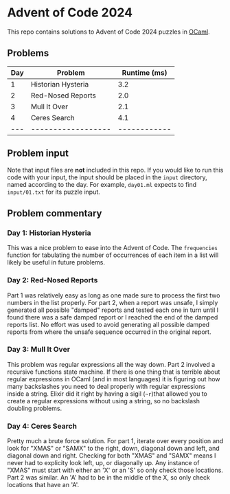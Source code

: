 # Advent of Code 2024

This repo contains solutions to Advent of Code 2024 puzzles in [OCaml](https://ocaml.org/).

## Problems

| Day | Problem            | Runtime (ms) |
| --- | ------------------ | ------------ |
|  1  | Historian Hysteria |          3.2 |
|  2  | Red-Nosed Reports  |          2.0 |
|  3  | Mull It Over       |          2.1 |
|  4  | Ceres Search       |          4.1 |
| --- | ------------------ | ------------ |

## Problem input 

Note that input files are **not** included in this repo. If you would like to
run this code with your input, the input should be placed in the `input`
directory, named according to the day. For example, `day01.ml` expects to find 
`input/01.txt` for its puzzle input.

## Problem commentary

### Day 1: Historian Hysteria

This was a nice problem to ease into the Advent of Code. The `frequencies`
function for tabulating the number of occurrences of each item in a list
will likely be useful in future problems.

### Day 2: Red-Nosed Reports

Part 1 was relatively easy as long as one made sure to process the first two
numbers in the list properly. For part 2, when a report was unsafe, I simply
generated all possible "damped" reports and tested each one in turn until I
found there was a safe damped report or I reached the end of the damped
reports list. No effort was used to avoid generating all possible damped
reports from where the unsafe sequence occurred in the original report.

### Day 3: Mull It Over

This problem was regular expressions all the way down. Part 2 involved a
recursive functions state machine. If there is one thing that is terrible
about regular expressions in OCaml (and in most languages) it is figuring
out how many backslashes you need to deal properly with regular expressions
inside a string. Elixir did it right by having a sigil (`~r`)that allowed you to
create a regular expressions without using a string, so no backslash
doubling problems.

### Day 4: Ceres Search

Pretty much a brute force solution. For part 1, iterate over every position
and look for "XMAS" or "SAMX" to the right, down, diagonal down and left,
and diagonal down and right. Checking for both "XMAS" and "SAMX" means I
never had to explicity look left, up, or diagonally up. Any instance of
"XMAS" must start with either an 'X' or an 'S' so only check those
locations. Part 2 was similar. An 'A' had to be in the middle of the X, so
only check locations that have an 'A'.
